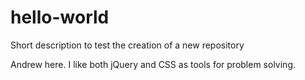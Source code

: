 # hello-world
Short description to test the creation of a new repository

Andrew here. I like both jQuery and CSS as tools for problem solving.

